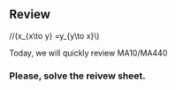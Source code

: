 
## Review

//(x_{x\to y} =y_{y\to x}\\)

Today, we will quickly review MA10/MA440

### Please, solve the reivew sheet.



